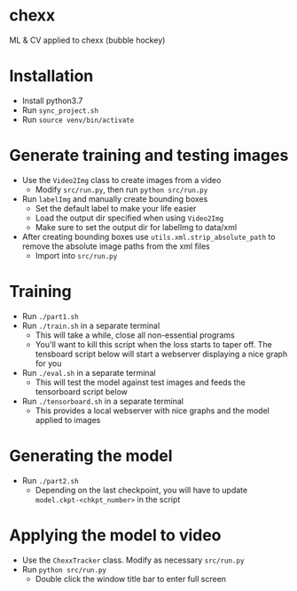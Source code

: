 # chexx
ML & CV applied to chexx (bubble hockey)


# Installation
* Install python3.7
* Run `sync_project.sh`
* Run `source venv/bin/activate`

# Generate training and testing images
* Use the `Video2Img` class to create images from a video
    * Modify `src/run.py`, then run `python src/run.py`
* Run `labelImg` and manually create bounding boxes
  * Set the default label to make your life easier
  * Load the output dir specified when using `Video2Img`
  * Make sure to set the output dir for labelImg to data/xml
* After creating bounding boxes use `utils.xml.strip_absolute_path` to remove the absolute image paths from the xml files
    * Import into `src/run.py`

# Training
* Run `./part1.sh`
* Run `./train.sh` in a separate terminal
    * This will take a while, close all non-essential programs
    * You'll want to kill this script when the loss starts to taper off. The tensboard script below will start a webserver displaying a nice graph for you
* Run `./eval.sh` in a separate terminal
    * This will test the model against test images and feeds the tensorboard script below
* Run `./tensorboard.sh` in a separate terminal
    * This provides a local webserver with nice graphs and the model applied to images

# Generating the model
* Run `./part2.sh`
    * Depending on the last checkpoint, you will have to update `model.ckpt-<chkpt_number>` in the script

# Applying the model to video
* Use the `ChexxTracker` class. Modify as necessary `src/run.py`
* Run `python src/run.py`
    * Double click the window title bar to enter full screen
